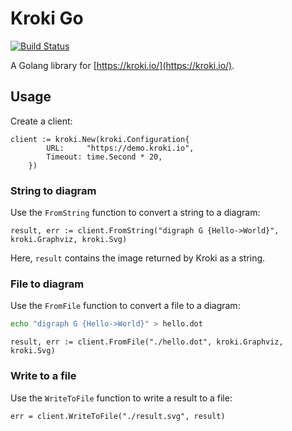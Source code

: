 # Kroki Go

[![Build Status](https://travis-ci.org/yuzutech/kroki-go.svg?branch=master)](https://travis-ci.org/yuzutech/kroki-go)

A Golang library for [https://kroki.io/](https://kroki.io/).

## Usage

Create a client:

```golang
client := kroki.New(kroki.Configuration{
		URL:     "https://demo.kroki.io",
		Timeout: time.Second * 20,
	})
```

### String to diagram

Use the `FromString` function to convert a string to a diagram:

```golang
result, err := client.FromString("digraph G {Hello->World}", kroki.Graphviz, kroki.Svg)
```

Here, `result` contains the image returned by Kroki as a string.

### File to diagram

Use the `FromFile` function to convert a file to a diagram:

```bash
echo "digraph G {Hello->World}" > hello.dot
```

```golang
result, err := client.FromFile("./hello.dot", kroki.Graphviz, kroki.Svg)
```

### Write to a file

Use the `WriteToFile` function to write a result to a file:

```golang
err = client.WriteToFile("./result.svg", result)
```
